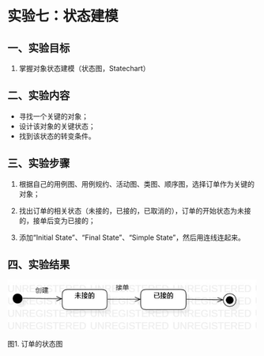 # 实验七：状态建模

## 一、实验目标

1. 掌握对象状态建模（状态图，Statechart）

## 二、实验内容

- 寻找一个关键的对象；
- 设计该对象的关键状态；
- 找到该状态的转变条件。

## 三、实验步骤

1. 根据自己的用例图、用例规约、活动图、类图、顺序图，选择订单作为关键的对象；

2. 找出订单的相关状态（未接的，已接的，已取消的），订单的开始状态为未接的，接单后变为已接的；

3. 添加“Initial State”、“Final State”、“Simple State”，然后用连线连起来。

## 四、实验结果

![订单的状态图](./订单的状态图.jpg)

图1. 订单的状态图
